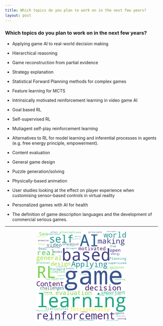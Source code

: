 ```yaml
---
title: Which topics do you plan to work on in the next few years?
layout: post
---
```


### Which topics do you plan to work on in the next few years?

* Applying game AI to real-world decision making
* Hierarchical reasoning
* Game reconstruction from partial evidence
* Strategy explanation
* Statistical Forward Planning methods for complex games
* Feature learning for MCTS
* Intrinsically motivated reinforcement learning in video game AI
* Goal based RL
* Self-supervised RL
* Mutiagent self-play reinforcement learning

* Alternatives to RL for model learning and inferential processes in agents (e.g. free energy principle, empowerment).

* Content evaluation
* General game design
* Puzzle generation/solving

* Physically-based animation
* User studies looking at the effect on player experience when customising sensor-based controls in virtual reality
* Personalized games with AI for health
* The definition of game description languages and the development of commercial serious games.

<hr><center><img src='assets/png/q5-wordcloud.png' /></center>